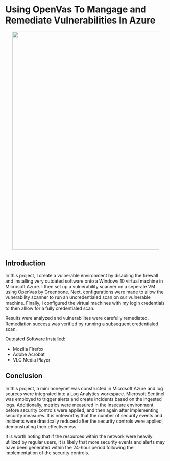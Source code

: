 # Using OpenVas To Mangage and Remediate Vulnerabilities In Azure

<p align="center">
  <img width="460" height="680" src="https://i.imgur.com/myNkVkf.png">
</p>

## Introduction

In this project, I create a vulnerable environment by disabling the firewall and installing very outdated software onto a Windows 10 virtual machine in Microsoft Azure. I then set up a vulnerability scanner on a seperate VM using OpenVas by Greenbone. Next, configurations were made to allow the vunerability scanner to run an uncredentialed scan on our vulnerable machine. Finally, I configured the virtual machines with my login credentials to then alllow for a fully credentialed scan.

Results were analyzed and vulnerabilites were carefully remediated. Remediation success was verified by running a subsequent credentialed scan.

Outdated Software Installed:

- Mozilla Firefox
- Adobe Acrobat
- VLC Media Player



## Conclusion

In this project, a mini honeynet was constructed in Microsoft Azure and log sources were integrated into a Log Analytics workspace. Microsoft Sentinel was employed to trigger alerts and create incidents based on the ingested logs. Additionally, metrics were measured in the insecure environment before security controls were applied, and then again after implementing security measures. It is noteworthy that the number of security events and incidents were drastically reduced after the security controls were applied, demonstrating their effectiveness.

It is worth noting that if the resources within the network were heavily utilized by regular users, it is likely that more security events and alerts may have been generated within the 24-hour period following the implementation of the security controls.
